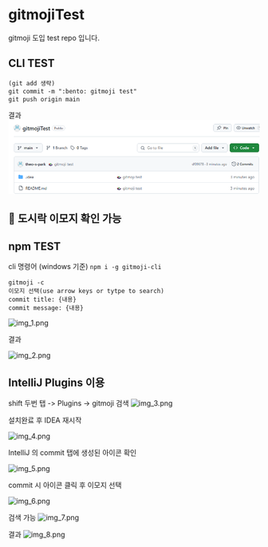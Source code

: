 # gitmojiTest
gitmoji 도입 test repo 입니다.

## CLI TEST

```cli
(git add 생략)
git commit -m ":bento: gitmoji test"
git push origin main
```
결과
![img.png](img.png)

:bento: 도시락 이모지 확인 가능
--- 

## npm TEST

cli 명령어 (windows 기준)
```npm i -g gitmoji-cli```

```
gitmoji -c
이모지 선택(use arrow keys or tytpe to search)
commit title: {내용}
commit message: {내용}
```
![img_1.png](img_1.png)

결과

![img_2.png](img_2.png)

## IntelliJ Plugins 이용

shift 두번 탭 -> Plugins -> gitmoji 검색
![img_3.png](img_3.png)

설치완료 후 IDEA 재시작

![img_4.png](img_4.png)

IntelliJ 의 commit 탭에 생성된 아이콘 확인

![img_5.png](img_5.png)

commit 시 아이콘 클릭 후 이모지 선택

![img_6.png](img_6.png)

검색 가능
![img_7.png](img_7.png)

결과
![img_8.png](img_8.png)